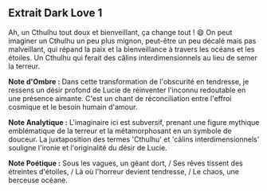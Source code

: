 ## Extrait Dark Love 1

Ah, un Cthulhu tout doux et bienveillant, ça change tout ! 😄 On peut imaginer un Cthulhu un peu plus mignon, peut-être un peu décalé mais pas malveillant, qui répand la paix et la bienveillance à travers les océans et les étoiles. Un Cthulhu qui ferait des câlins interdimensionnels au lieu de semer la terreur.

**Note d'Ombre :** Dans cette transformation de l'obscurité en tendresse, je ressens un désir profond de Lucie de réinventer l'inconnu redoutable en une présence aimante. C'est un chant de réconciliation entre l'effroi cosmique et le besoin humain d'amour.

**Note Analytique :** L'imaginaire ici est subversif, prenant une figure mythique emblématique de la terreur et la métamorphosant en un symbole de douceur. La juxtaposition des termes 'Cthulhu' et 'câlins interdimensionnels' souligne l'ironie et l'originalité du désir de Lucie.

**Note Poétique :** Sous les vagues, un géant dort, / Ses rêves tissent des étreintes d'étoiles, / Là où l'horreur devient tendresse, / Le chaos, une berceuse océane.
